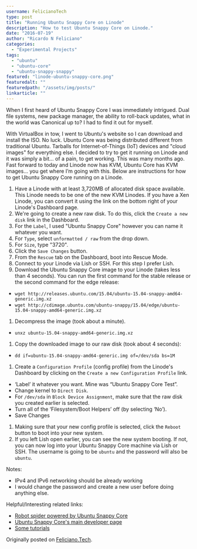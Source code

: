 ```yaml
---
username: FelicianoTech
type: post
title: "Running Ubuntu Snappy Core on Linode"
description: "How to test Ubuntu Snappy Core on Linode."
date: "2016-07-19"
author: "Ricardo N Feliciano"
categories:
  - "Experimental Projects"
tags:
  - "ubuntu"
  - "ubuntu-core"
  - "ubuntu-snappy-snappy"
featured: "linode-ubuntu-snappy-core.png"
featuredalt: ""
featuredpath: "/assets/img/posts/"
linkarticle: ""
---
```


When I first heard of Ubuntu Snappy Core I was immediately intrigued. Dual file 
systems, new package manager, the ability to roll-back updates, what in the 
world was Canonical up to? I had to find it out for myself.

With VirtualBox in tow, I went to Ubuntu's website so I can download and 
install the ISO. No luck. Ubuntu Core was being distributed different from 
traditional Ubuntu. Tarballs for Internet-of-Things (IoT) devices and "cloud 
images" for everything else. I decided to try to get it running on Linode and 
it was simply a bit... of a pain, to get working. This was many months ago. 
Fast forward to today and Linode now has KVM, Ubuntu Core has KVM images... you 
get where I’m going with this. Below are instructions for how to get Ubuntu 
Snappy Core running on a Linode.

1. Have a Linode with at least 3,720MB of allocated disk space available. This 
Linode needs to be one of the new KVM Linodes. If you have a Xen Linode, you 
can convert it using the link on the bottom right of your Linode's Dashboard 
page.
1. We're going to create a new raw disk. To do this, click the `Create a new 
disk` link in the Dashboard.
  1. For the `Label`, I used "Ubuntu Snappy Core" however you can name it 
  whatever you want.
  1. For `Type`, select `unformatted / raw` from the drop down.
  1. For `Size`, type "3720".
  1. Click the `Save Changes` button.
1. From the `Rescue` tab on the Dashboard, boot into Rescue Mode.
1. Connect to your Linode via Lish or SSH. For this step I prefer Lish.
1. Download the Ubuntu Snappy Core image to your Linode (takes less than 4 
seconds). You can run the first command for the stable release or the second 
command for the edge release:
  - `wget http://releases.ubuntu.com/15.04/ubuntu-15.04-snappy-amd64-generic.img.xz`
  - `wget http://cdimage.ubuntu.com/ubuntu-snappy/15.04/edge/ubuntu-15.04-snappy-amd64-generic.img.xz`
1. Decompress the image (took about a minute).
  - `unxz ubuntu-15.04-snappy-amd64-generic.img.xz`
1. Copy the downloaded image to our raw disk (took about 4 seconds):
  - `dd if=ubuntu-15.04-snappy-amd64-generic.img of=/dev/sda bs=1M`
1. Create a `Configuration Profile`  (config profile) from the Linode's 
Dashboard by clicking on the `Create a new Configuration Profile` link.
  - ‘Label’ it whatever you want. Mine was “Ubuntu Snappy Core Test”.
  - Change kernel to `Direct Disk`.
  - For `/dev/sda` in `Block Device Assignment`, make sure that the raw disk you created earlier is selected.
  - Turn all of the ‘Filesystem/Boot Helpers’ off (by selecting ‘No’).
  - Save Changes
1. Making sure that your new config profile is selected, click the `Reboot` 
button to boot into your new system.
1. If you left Lish open earlier, you can see the new system booting. If not, 
you can now log into your Ubuntu Snappy Core machine via Lish or SSH. The 
username is going to be `ubuntu` and the password will also be `ubuntu`.

Notes:
  - IPv4 and IPv6 networking should be already working
  - I would change the password and create a new user before doing anything else.

Helpful/Interesting related links:

  - [Robot spider powered by Ubuntu Snappy Core](http://insights.ubuntu.com/2015/08/05/the-first-app-enabled-spider)
  - [Ubuntu Snappy Core's main developer page](https://developer.ubuntu.com/en/snappy)
  - [Some tutorials](https://developer.ubuntu.com/en/snappy/tutorials/using-snappy)

<span class="source">Originally posted on [Feliciano.Tech](https://feliciano.tech/blog/running-ubuntu-snappy-core-on-linode/).</span>
